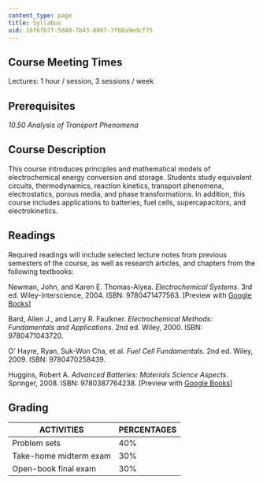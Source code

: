 ```yaml
---
content_type: page
title: Syllabus
uid: 16f6fb7f-5d40-7b43-8067-7fb8a9edcf75
---
```


Course Meeting Times
--------------------

Lectures: 1 hour / session, 3 sessions / week

Prerequisites
-------------

_10.50 Analysis of Transport Phenomena_

Course Description
------------------

This course introduces principles and mathematical models of electrochemical energy conversion and storage. Students study equivalent circuits, thermodynamics, reaction kinetics, transport phenomena, electrostatics, porous media, and phase transformations. In addition, this course includes applications to batteries, fuel cells, supercapacitors, and electrokinetics.

Readings
--------

Required readings will include selected lecture notes from previous semesters of the course, as well as research articles, and chapters from the following textbooks:

Newman, John, and Karen E. Thomas-Alyea. _Electrochemical Systems_. 3rd ed. Wiley-Interscience, 2004. ISBN: 9780471477563. \[Preview with [Google Books](http://books.google.com/books?id=vArZu0HM-xYC&pg=PAfrontcover)\]

Bard, Allen J., and Larry R. Faulkner. _Electrochemical Methods: Fundamentals and Applications_. 2nd ed. Wiley, 2000. ISBN: 9780471043720.

O' Hayre, Ryan, Suk-Won Cha, et al. _Fuel Cell Fundamentals_. 2nd ed. Wiley, 2009. ISBN: 9780470258439.

Huggins, Robert A. _Advanced Batteries: Materials Science Aspects_. Springer, 2008. ISBN: 9780387764238. \[Preview with [Google Books](http://books.google.com/books?id=atEOtixRHvcC&pg=PAfrontcover)\]

Grading
-------

| ACTIVITIES | PERCENTAGES |
| --- | --- |
| Problem sets | 40% |
| Take-home midterm exam | 30% |
| Open-book final exam | 30%